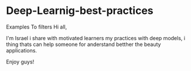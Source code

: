 # Deep-Learnig-best-practices
Examples To filters 
Hi all,

I'm Israel i share with motivated learners my practices with deep models, 
i thing thats can help someone for anderstand betther the beauty applications.

Enjoy guys!
